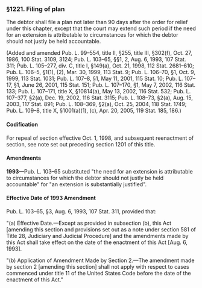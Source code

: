 ### §1221. Filing of plan ###

The debtor shall file a plan not later than 90 days after the order for relief under this chapter, except that the court may extend such period if the need for an extension is attributable to circumstances for which the debtor should not justly be held accountable.

(Added and amended Pub. L. 99–554, title II, §255, title III, §302(f), Oct. 27, 1986, 100 Stat. 3109, 3124; Pub. L. 103–65, §§1, 2, Aug. 6, 1993, 107 Stat. 311; Pub. L. 105–277, div. C, title I, §149(a), Oct. 21, 1998, 112 Stat. 2681–610; Pub. L. 106–5, §1(1), (2), Mar. 30, 1999, 113 Stat. 9; Pub. L. 106–70, §1, Oct. 9, 1999, 113 Stat. 1031; Pub. L. 107–8, §1, May 11, 2001, 115 Stat. 10; Pub. L. 107–17, §1, June 26, 2001, 115 Stat. 151; Pub. L. 107–170, §1, May 7, 2002, 116 Stat. 133; Pub. L. 107–171, title X, §10814(a), May 13, 2002, 116 Stat. 532; Pub. L. 107–377, §2(a), Dec. 19, 2002, 116 Stat. 3115; Pub. L. 108–73, §2(a), Aug. 15, 2003, 117 Stat. 891; Pub. L. 108–369, §2(a), Oct. 25, 2004, 118 Stat. 1749; Pub. L. 109–8, title X, §1001(a)(1), (c), Apr. 20, 2005, 119 Stat. 185, 186.)

#### Codification ####

For repeal of section effective Oct. 1, 1998, and subsequent reenactment of section, see note set out preceding section 1201 of this title.

#### Amendments ####

**1993**—Pub. L. 103–65 substituted "the need for an extension is attributable to circumstances for which the debtor should not justly be held accountable" for "an extension is substantially justified".

#### Effective Date of 1993 Amendment ####

Pub. L. 103–65, §3, Aug. 6, 1993, 107 Stat. 311, provided that:

"(a) Effective Date.—Except as provided in subsection (b), this Act [amending this section and provisions set out as a note under section 581 of Title 28, Judiciary and Judicial Procedure] and the amendments made by this Act shall take effect on the date of the enactment of this Act [Aug. 6, 1993].

"(b) Application of Amendment Made by Section 2.—The amendment made by section 2 [amending this section] shall not apply with respect to cases commenced under title 11 of the United States Code before the date of the enactment of this Act."
